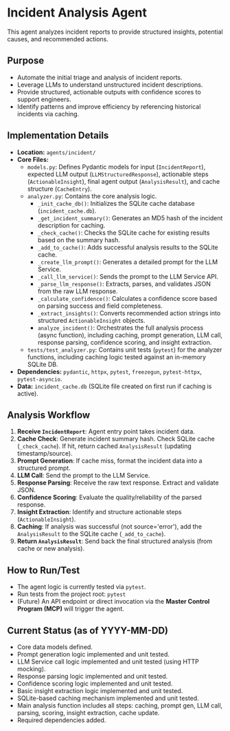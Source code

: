 # Incident Analysis Agent

This agent analyzes incident reports to provide structured insights, potential causes, and recommended actions.

## Purpose

*   Automate the initial triage and analysis of incident reports.
*   Leverage LLMs to understand unstructured incident descriptions.
*   Provide structured, actionable outputs with confidence scores to support engineers.
*   Identify patterns and improve efficiency by referencing historical incidents via caching.

## Implementation Details

*   **Location:** `agents/incident/`
*   **Core Files:**
    *   `models.py`: Defines Pydantic models for input (`IncidentReport`), expected LLM output (`LLMStructuredResponse`), actionable steps (`ActionableInsight`), final agent output (`AnalysisResult`), and cache structure (`CacheEntry`).
    *   `analyzer.py`: Contains the core analysis logic.
        *   `_init_cache_db()`: Initializes the SQLite cache database (`incident_cache.db`).
        *   `_get_incident_summary()`: Generates an MD5 hash of the incident description for caching.
        *   `_check_cache()`: Checks the SQLite cache for existing results based on the summary hash.
        *   `_add_to_cache()`: Adds successful analysis results to the SQLite cache.
        *   `_create_llm_prompt()`: Generates a detailed prompt for the LLM Service.
        *   `_call_llm_service()`: Sends the prompt to the LLM Service API.
        *   `_parse_llm_response()`: Extracts, parses, and validates JSON from the raw LLM response.
        *   `_calculate_confidence()`: Calculates a confidence score based on parsing success and field completeness.
        *   `_extract_insights()`: Converts recommended action strings into structured `ActionableInsight` objects.
        *   `analyze_incident()`: Orchestrates the full analysis process (async function), including caching, prompt generation, LLM call, response parsing, confidence scoring, and insight extraction.
    *   `tests/test_analyzer.py`: Contains unit tests (`pytest`) for the analyzer functions, including caching logic tested against an in-memory SQLite DB.
*   **Dependencies:** `pydantic`, `httpx`, `pytest`, `freezegun`, `pytest-httpx`, `pytest-asyncio`.
*   **Data:** `incident_cache.db` (SQLite file created on first run if caching is active).

## Analysis Workflow

1.  **Receive `IncidentReport`**: Agent entry point takes incident data.
2.  **Cache Check**: Generate incident summary hash. Check SQLite cache (`_check_cache`). If hit, return cached `AnalysisResult` (updating timestamp/source).
3.  **Prompt Generation**: If cache miss, format the incident data into a structured prompt.
4.  **LLM Call**: Send the prompt to the LLM Service.
5.  **Response Parsing**: Receive the raw text response. Extract and validate JSON.
6.  **Confidence Scoring**: Evaluate the quality/reliability of the parsed response.
7.  **Insight Extraction**: Identify and structure actionable steps (`ActionableInsight`).
8.  **Caching**: If analysis was successful (not source='error'), add the `AnalysisResult` to the SQLite cache (`_add_to_cache`).
9.  **Return `AnalysisResult`**: Send back the final structured analysis (from cache or new analysis).

## How to Run/Test

*   The agent logic is currently tested via `pytest`.
*   Run tests from the project root: `pytest`
*   (Future) An API endpoint or direct invocation via the **Master Control Program (MCP)** will trigger the agent.

## Current Status (as of YYYY-MM-DD)

*   Core data models defined.
*   Prompt generation logic implemented and unit tested.
*   LLM Service call logic implemented and unit tested (using HTTP mocking).
*   Response parsing logic implemented and unit tested.
*   Confidence scoring logic implemented and unit tested.
*   Basic insight extraction logic implemented and unit tested.
*   SQLite-based caching mechanism implemented and unit tested.
*   Main analysis function includes all steps: caching, prompt gen, LLM call, parsing, scoring, insight extraction, cache update.
*   Required dependencies added. 